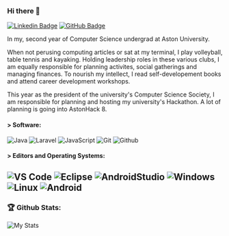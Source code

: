 ### Hi there 👋

[![Linkedin Badge](https://img.shields.io/badge/-lionelMuskwe-0072b1?style=flat&logo=Linkedin&logoColor=white)](https://uk.linkedin.com/in/lionel-muskwe "Connect on LinkedIn")
[![GitHub Badge](https://img.shields.io/github/followers/lionelMuskwe?label=follow&style=social)](https://github.com/lionelMuskwe)

In my, second year of Computer Science undergrad at Aston University.

When not perusing computing articles or sat at my terminal, I play volleyball, table tennis and kayaking. Holding leadership roles in these various clubs, I am equally responsible for planning activites, social gatherings and managing finances. To nourish my intellect, I read self-developement books and attend career development workshops.

This year as the president of the university's Computer Science Society, I am responsible for planning and hosting my university's Hackathon. A lot of planning is going into AstonHack 8.

#### > Software:
![Java](http://img.shields.io/badge/-Java-000000?style=for-the-badge&logo=java)
![Laravel](https://img.shields.io/badge/-Laravel-000000?style=for-the-badge&logo=Laravel)
![JavaScript](https://img.shields.io/badge/-JavaScript-000000?style=for-the-badge&logo=javascript)
![Git](http://img.shields.io/badge/-Git-000000?style=for-the-badge&logo=Git)
![Github](http://img.shields.io/badge/-Github-000000?style=for-the-badge&logo=Github)

#### > Editors and Operating Systems:
![VS Code](http://img.shields.io/badge/-VS%20Code-000000?style=for-the-badge&logo=visual-studio-code)
![Eclipse](https://img.shields.io/badge/-eclipse-000000?style=for-the-badge&logo=EclipseIDE)
![AndroidStudio](https://img.shields.io/badge/-Android_Studio-000000?style=for-the-badge&logo=AndroidStudio)
![Windows](https://img.shields.io/badge/-windows-000000?style=for-the-badge&logo=windows)
![Linux](http://img.shields.io/badge/-Linux-000000?style=for-the-badge&logo=linux)
![Android](http://img.shields.io/badge/-Android-000000?style=for-the-badge&logo=android)
---

### 🏆 Github Stats:
![My Stats](https://github-readme-stats.vercel.app/api?username=lionelmuskwe&count_private=trueshow_icons=true?theme=onedark?include_all_commits)

<!--
**lionelMuskwe/lionelMuskwe** is a ✨ _special_ ✨ repository because its `README.md` (this file) appears on your GitHub profile.

Here are some ideas to get you started:

- 🔭 I’m currently working on ...
- 🌱 I’m currently learning Java,Python and Django
- 👯 I’m looking to collaborate on Python junior level programming
- 🤔 I’m looking for help with ...
- 💬 Ask me about ...
- 📫 How to reach me: lionel04muskwe@gmail.com
- 😄 Pronouns: ...
- ⚡ Fun fact: ...
-->

